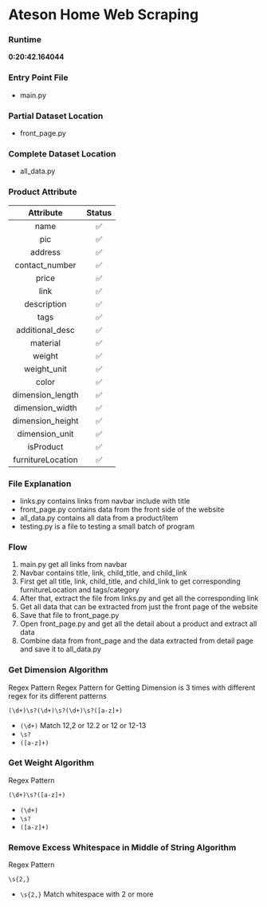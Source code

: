 # Ateson Home Web Scraping

### Runtime

**0:20:42.164044**

### Entry Point File

- main.py

### Partial Dataset Location

- front_page.py

### Complete Dataset Location

- all_data.py

### Product Attribute

|     Attribute     | Status |
| :---------------: | :----: |
|       name        |   ✅   |
|        pic        |   ✅   |
|      address      |   ✅   |
|  contact_number   |   ✅   |
|       price       |   ✅   |
|       link        |   ✅   |
|    description    |   ✅   |
|       tags        |   ✅   |
|  additional_desc  |   ✅   |
|     material      |   ✅   |
|      weight       |   ✅   |
|    weight_unit    |   ✅   |
|       color       |   ✅   |
| dimension_length  |   ✅   |
|  dimension_width  |   ✅   |
| dimension_height  |   ✅   |
|  dimension_unit   |   ✅   |
|     isProduct     |   ✅   |
| furnitureLocation |   ✅   |

### File Explanation

- links.py contains links from navbar include with title
- front_page.py contains data from the front side of the website
- all_data.py contains all data from a product/item
- testing.py is a file to testing a small batch of program

### Flow

1. main.py get all links from navbar
2. Navbar contains title, link, child_title, and child_link
3. First get all title, link, child_title, and child_link to get corresponding furnitureLocation and tags/category
4. After that, extract the file from links.py and get all the corresponding link
5. Get all data that can be extracted from just the front page of the website
6. Save that file to front_page.py
7. Open front_page.py and get all the detail about a product and extract all data
8. Combine data from front_page and the data extracted from detail page and save it to all_data.py

### Get Dimension Algorithm

Regex Pattern
Regex Pattern for Getting Dimension is 3 times with different regex for its different patterns

```
(\d+)\s?(\d+)\s?(\d+)\s?([a-z]+)
```

- `(\d+)` Match 12,2 or 12.2 or 12 or 12-13
- `\s?`
- `([a-z]+)`

### Get Weight Algorithm

Regex Pattern

```
(\d+)\s?([a-z]+)
```

- `(\d+)`
- `\s?`
- `([a-z]+)`

### Remove Excess Whitespace in Middle of String Algorithm

Regex Pattern

```
\s{2,}
```

- `\s{2,}` Match whitespace with 2 or more

